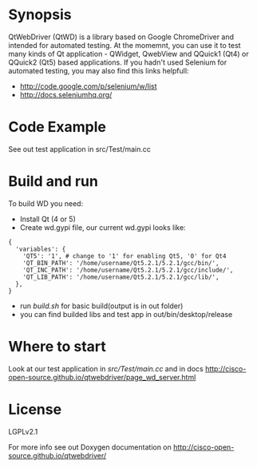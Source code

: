 # Synopsis
QtWebDriver (QtWD) is a library based on Google ChromeDriver and intended for automated testing. At the momemnt, you can use it to test many kinds of Qt application - QWidget, QwebView and QQuick1 (Qt4) or QQuick2 (Qt5) based applications. If you hadn't used Selenium for automated testing, you may also find this links helpfull:
* http://code.google.com/p/selenium/w/list
* http://docs.seleniumhq.org/
# Code Example
See out test application in src/Test/main.cc

# Build and run
To build WD you need:
* Install Qt (4 or 5)
* Create wd.gypi file, our current wd.gypi looks like: 
```
{
  'variables': {
    'QT5': '1', # change to '1' for enabling Qt5, '0' for Qt4
    'QT_BIN_PATH': '/home/username/Qt5.2.1/5.2.1/gcc/bin/',
    'QT_INC_PATH': '/home/username/Qt5.2.1/5.2.1/gcc/include/',
    'QT_LIB_PATH': '/home/username/Qt5.2.1/5.2.1/gcc/lib/',
  },
}

```
* run *build.sh* for basic build(output is in out folder)
* you can find builded libs and test app in out/bin/desktop/release

# Where to start
Look at our test application in *src/Test/main.cc* and in docs http://cisco-open-source.github.io/qtwebdriver/page_wd_server.html

# License
LGPLv2.1 

For more info see out Doxygen documentation on http://cisco-open-source.github.io/qtwebdriver/
